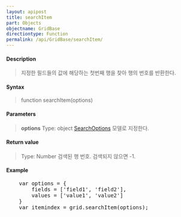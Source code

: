 ```yaml
---
layout: apipost
title: searchItem
part: Objects
objectname: GridBase
directiontype: Function
permalink: /api/GridBase/searchItem/
---
```



#### Description

> 지정한 필드들의 값에 해당하는 첫번째 행을 찾아 행의 번호를 반환한다.

#### Syntax

> function searchItem(options)

#### Parameters

> **options**
> Type: object
> [SearchOptions](/api/GridBase/) 모델로 지정한다.

#### Return value

> Type: Number
> 검색된 행 번호. 검색되지 않으면 -1.

#### Example

<pre class="prettyprint">
    var options = {
        fields = ['field1', 'field2'],
        values = ['value1', 'value2']
    }
    var itemindex = grid.searchItem(options);
</pre>

